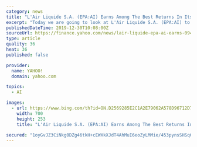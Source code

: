 ```yaml
---
category: news
title: "L'Air Liquide S.A. (EPA:AI) Earns Among The Best Returns In Its Industry"
excerpt: "Today we are going to look at L'Air Liquide S.A. (EPA:AI) to see whether it might be an attractive investment prospect. In particular, we'll consider its Return On Capital Employed (ROCE), as that can give us insight into how profitably the company is able to employ capital in its business. First of all, we'll work out how to calculate ROCE."
publishedDateTime: 2019-12-30T10:08:00Z
sourceUrl: https://finance.yahoo.com/news/lair-liquide-epa-ai-earns-094559612.html
type: article
quality: 36
heat: 36
published: false

provider:
  name: YAHOO!
  domain: yahoo.com

topics:
  - AI

images:
  - url: https://www.bing.com/th?id=ON.D2569285E2C1A2E79062A578D96712D7
    width: 700
    height: 253
    title: "L'Air Liquide S.A. (EPA:AI) Earns Among The Best Returns In Its Industry"

secured: "1oyGvJZ3CiNkg0DZg46tkH+cEWXkXJdT4AhMuI6eoZyLMMie/453pynsSHSq6u1Lh5L6h6G0c12k1TUhmnsHFR6zh9eK6LBy9gIuVQ7gQfwocjk8+XC2f6Ql6SmGK7bsm3FDKwSpbxNyRds4rwrklU7f4/ZdNIwTLzCjwWshll3sqencFDkIQa4wLBswHDc7UD0fraD4fYF/XbKUmGA588+HZV0l5OmwH3JE3Mv+M9LmOuRQgTmnoiD+MPpg7/UwVS2RwPO4XiDZs1RVcAiPcQ==;566Tf6pZ2XTQqQGcTO54aQ=="
---
```


